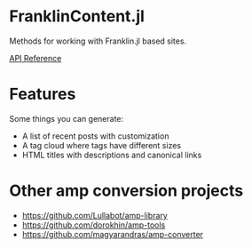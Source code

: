 # FranklinContent.jl 
Methods for working with Franklin.jl based sites.

[API Reference](https://franklin.unto.re/docs/build/)

# Features
Some things you can generate:
- A list of recent posts with customization
- A tag cloud where tags have different sizes
- HTML titles with descriptions and canonical links

# Other amp conversion projects

- https://github.com/Lullabot/amp-library
- https://github.com/dorokhin/amp-tools
- https://github.com/magyarandras/amp-converter

